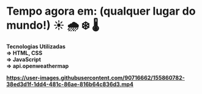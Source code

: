 # Tempo agora em: (qualquer lugar do mundo!) ☀️ 🌧 ❄️  🌡

<b>Tecnologias Utilizadas<br>
 => HTML, CSS <br>
 => JavaScript<br>
 => api.openweathermap
 


https://user-images.githubusercontent.com/90716662/155860782-38ed3d1f-1dd4-481c-86ae-816b64c836d3.mp4

